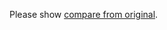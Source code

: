 Please show [compare from original](https://github.com/seoda/signin-with-apple-example/compare/master...signin-with-apple-integration).
